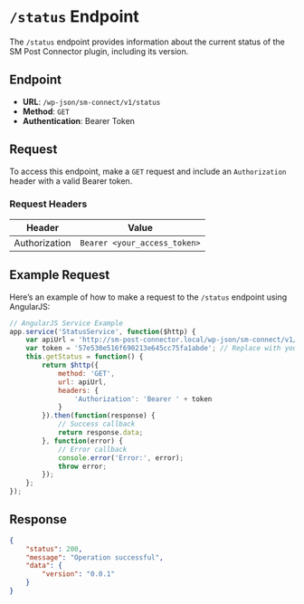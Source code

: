 # `/status` Endpoint
The `/status` endpoint provides information about the current status of the SM Post Connector plugin, including its version.
## Endpoint
- **URL**: `/wp-json/sm-connect/v1/status`
- **Method**: `GET`
- **Authentication**: Bearer Token
## Request
To access this endpoint, make a `GET` request and include an `Authorization` header with a valid Bearer token.
### Request Headers
| Header           | Value                                          |
|------------------|------------------------------------------------|
| Authorization    | `Bearer <your_access_token>`                   |
## Example Request
Here’s an example of how to make a request to the `/status` endpoint using AngularJS:
```javascript
// AngularJS Service Example
app.service('StatusService', function($http) {
    var apiUrl = 'http://sm-post-connector.local/wp-json/sm-connect/v1/status';
    var token = '57e530e516f690213e645cc75fa1abde'; // Replace with your actual token
    this.getStatus = function() {
        return $http({
            method: 'GET',
            url: apiUrl,
            headers: {
                'Authorization': 'Bearer ' + token
            }
        }).then(function(response) {
            // Success callback
            return response.data;
        }, function(error) {
            // Error callback
            console.error('Error:', error);
            throw error;
        });
    };
});
```
## Response
```json
{
    "status": 200,
    "message": "Operation successful",
    "data": {
        "version": "0.0.1"
    }
}
```
